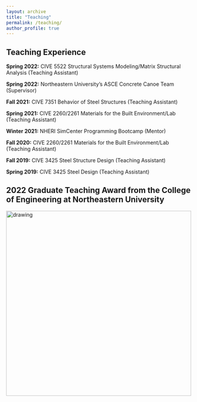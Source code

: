 ```yaml
---
layout: archive
title: "Teaching"
permalink: /teaching/
author_profile: true
---
```


## Teaching Experience
**Spring 2022:** CIVE 5522 Structural Systems Modeling/Matrix Structural Analysis (Teaching Assistant)

**Spring 2022:** Northeastern University’s ASCE Concrete Canoe Team (Supervisor)

**Fall 2021:** CIVE 7351 Behavior of Steel Structures (Teaching Assistant)

**Spring 2021:** CIVE 2260/2261 Materials for the Built Environment/Lab (Teaching Assistant)

**Winter 2021:** NHERI SimCenter Programming Bootcamp (Mentor)

**Fall 2020:** CIVE 2260/2261 Materials for the Built Environment/Lab (Teaching Assistant)

**Fall 2019:** CIVE 3425 Steel Structure Design (Teaching Assistant)

**Spring 2019:** CIVE 3425 Steel Design (Teaching Assistant)

## 2022 Graduate Teaching Award from the College of Engineering at Northeastern University
<img src="http://xinlong-du.github.io/files/Teaching_Award.jpg" alt="drawing" width="500"/>